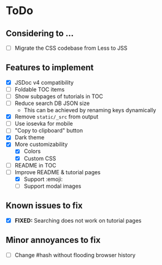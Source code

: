 # ToDo

## Considering to ...
- [ ] Migrate the CSS codebase from Less to JSS

## Features to implement
- [x] JSDoc v4 compatibility
- [ ] Foldable TOC items
- [ ] Show subpages of tutorials in TOC
- [ ] Reduce search DB JSON size
  - This can be achieved by renaming keys dynamically
- [x] Remove `static/_src` from output
- [ ] Use iosevka for mobile
- [ ] "Copy to clipboard" button
- [x] Dark theme
- [x] More customizability
  - [x] Colors
  - [x] Custom CSS
- [ ] README in TOC
- [ ] Improve README & tutorial pages
  - [x] Support :emoji:
  - [ ] Support modal images

## Known issues to fix
- [x] **FIXED:** Searching does not work on tutorial pages

## Minor annoyances to fix
- [ ] Change #hash without flooding browser history

